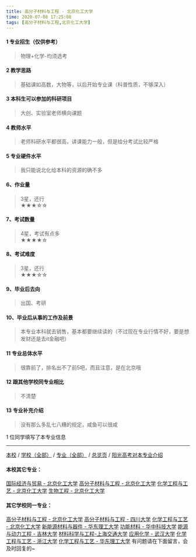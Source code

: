 ```yaml
---
title: 高分子材料与工程 - 北京化工大学
time: 2020-07-08 17:25:08
tags: [高分子材料与工程,北京化工大学]
---
```

#### 1 专业招生（仅供参考）  
> 物理+化学-均须选考



#### 2 教学思路  
> 基础课如高数，大物等，以后开始专业课（科普性质，不够深入）



#### 3 本科生可以参加的科研项目  
>  大创、实验室老师横向课题



#### 4 教师水平
> 老师科研水平都很高，讲课能力一般，但是给分考试比较严格



#### 5 专业硬件水平
> 我只能说北化给本科的资源的确不多



#### 6、作业量
> 3星，还行  
★★★☆☆



#### 7、考试数量  
> 4星，考试有点多   
★★★★☆



#### 8、考试难度  
> 3星，还行   
★★★☆☆



#### 9、毕业后去向  
> 出国、考研



#### 10、毕业后从事的工作及前景  
> 本专业本科就去销售，基本都要继续读的（不过现在专业行情不好，要是想发财还是去it金融吧）



#### 11 专业总体水平 
> 很靠前了，排名出不了前5吧，而且注意，是在北京哦



####  12 跟其他学校同专业相比 
> 不清楚



####  13 专业补充介绍  
> 没有那么多乱七八糟的规定，咸鱼可以很咸


1 位同学填写了本专业信息
***
[本校](http://www.jianshu.com/p/a25bb6758ca1) / [学校（全部）](http://www.jianshu.com/p/3efa6bcca419) / [专业（全部）](http://www.jianshu.com/p/2d4c6d3552c2) / [总览页](http://www.jianshu.com/p/445daeb4fa00) / [阳光高考对本专业介绍](http://gaokao.chsi.com.cn/sch/zyk/view.do?schId=73394554&specId=73384152)
#### 本校其它专业：
[国际经济与贸易 - 北京化工大学](http://www.jianshu.com/p/f143f17287d2)
[高分子材料与工程 - 北京化工大学](http://www.jianshu.com/p/077d326808ab)
[化学工程与工艺 - 北京化工大学](http://www.jianshu.com/p/27057f73c283)
[生物工程 - 北京化工大学](http://www.jianshu.com/p/14e12a0e6efb)
#### 其它学校同一专业：
[高分子材料与工程 - 北京化工大学](http://www.jianshu.com/p/077d326808ab)
[高分子材料与工程 - 四川大学](http://www.jianshu.com/p/81f8ee185b5e)
[化学工程与工艺 - 北京化工大学](http://www.jianshu.com/p/27057f73c283)
[新能源材料与器件 - 华东理工大学](http://www.jianshu.com/p/5c64dcf7f680)
[功能材料 - 华中科技大学](http://www.jianshu.com/p/5fd0d99fa322)
[能源与动力工程 - 吉林大学](http://www.jianshu.com/p/f0f5062075b3)
[材料科学与工程-上海交通大学](http://www.jianshu.com/p/f5e99e8fbc41)
[应用化学 - 武汉大学](http://www.jianshu.com/p/111bbd38bb69)
[化学工程与工艺 - 浙江大学](http://www.jianshu.com/p/089b04ed4213)
[化学工程与工艺 - 华东理工大学](http://www.jianshu.com/p/01ff842a6f1f)
有问题请在下面留言，会及时回复的~